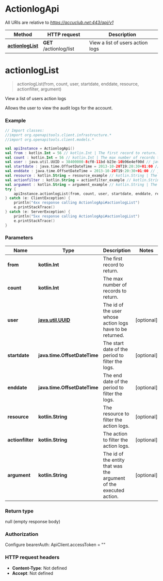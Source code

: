 # ActionlogApi

All URIs are relative to *https://accuclub.net:443/api/v1*

Method | HTTP request | Description
------------- | ------------- | -------------
[**actionlogList**](ActionlogApi.md#actionlogList) | **GET** /actionlog/list | View a list of users action logs


<a name="actionlogList"></a>
# **actionlogList**
> actionlogList(from, count, user, startdate, enddate, resource, actionfilter, argument)

View a list of users action logs

Allows the user to view the audit logs for the account.

### Example
```kotlin
// Import classes:
//import org.openapitools.client.infrastructure.*
//import org.openapitools.client.models.*

val apiInstance = ActionlogApi()
val from : kotlin.Int = 56 // kotlin.Int | The first record to return.
val count : kotlin.Int = 56 // kotlin.Int | The max number of records to return.
val user : java.util.UUID = 38400000-8cf0-11bd-b23e-10b96e4ef00d // java.util.UUID | The id of the user whose action logs have to be returned.
val startdate : java.time.OffsetDateTime = 2013-10-20T19:20:30+01:00 // java.time.OffsetDateTime | The start date of the period to filter the logs.
val enddate : java.time.OffsetDateTime = 2013-10-20T19:20:30+01:00 // java.time.OffsetDateTime | The end date of the period to filter the logs.
val resource : kotlin.String = resource_example // kotlin.String | The resource to filter the action logs.
val actionfilter : kotlin.String = actionfilter_example // kotlin.String | The action to filter the action logs.
val argument : kotlin.String = argument_example // kotlin.String | The id of the entity that was the argument of the executed action.
try {
    apiInstance.actionlogList(from, count, user, startdate, enddate, resource, actionfilter, argument)
} catch (e: ClientException) {
    println("4xx response calling ActionlogApi#actionlogList")
    e.printStackTrace()
} catch (e: ServerException) {
    println("5xx response calling ActionlogApi#actionlogList")
    e.printStackTrace()
}
```

### Parameters

Name | Type | Description  | Notes
------------- | ------------- | ------------- | -------------
 **from** | **kotlin.Int**| The first record to return. |
 **count** | **kotlin.Int**| The max number of records to return. |
 **user** | [**java.util.UUID**](.md)| The id of the user whose action logs have to be returned. | [optional]
 **startdate** | **java.time.OffsetDateTime**| The start date of the period to filter the logs. | [optional]
 **enddate** | **java.time.OffsetDateTime**| The end date of the period to filter the logs. | [optional]
 **resource** | **kotlin.String**| The resource to filter the action logs. | [optional]
 **actionfilter** | **kotlin.String**| The action to filter the action logs. | [optional]
 **argument** | **kotlin.String**| The id of the entity that was the argument of the executed action. | [optional]

### Return type

null (empty response body)

### Authorization


Configure bearerAuth:
    ApiClient.accessToken = ""

### HTTP request headers

 - **Content-Type**: Not defined
 - **Accept**: Not defined

